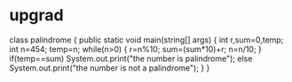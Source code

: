 # upgrad
class palindrome
{
public static void main(string[] args)
{
int r,sum=0,temp;
int n=454;
temp=n;
while(n>0)
{
r=n%10;
sum=(sum*10)+r;
n=n/10;
}
if(temp==sum)
System.out.print("the number is palindrome");
else
System.out.print("the number is not a palindrome");
}
}
